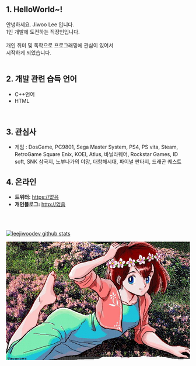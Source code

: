 


## 1. HelloWorld~!

안녕하세요. Jiwoo Lee 입니다.<br>
1인 개발에 도전하는 직장인입니다.<br>
<br>
개인 취미 및 독학으로 프로그래밍에 관심이 있어서 <br>
시작하게 되었습니다.<br>
<br>
 

## 2. 개발 관련 습득 언어
* C++언어  
* HTML   
<br>

## 3. 관심사
* 게임 : DosGame, PC9801, Sega Master System, PS4, PS vita, Steam, RetroGame
         Square Enix, KOEI, Atlus, 바닐라웨어, Rockstar Games, ID soft, SNK
         삼국지, 노부나가의 야망, 대항해시대, 파이널 판타지, 드래곤 퀘스트 
 

## 4. 온라인  
* **트위터:** <https://없음>
* **개인블로그:** <http://없음>



<br>
<br>


[![leejiwoodev github stats](https://github-readme-stats.vercel.app/api?username=leejiwoodev)](https://github.com/anuraghazra/github-readme-stats)

![대문](https://github.com/alexkiddev/alexkiddev/blob/master/mainpic.jpg)
